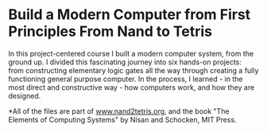 # Build a Modern Computer from First Principles From Nand to Tetris
In this project-centered course I built a modern computer system, from the ground up. 
I divided this fascinating journey into six hands-on projects: from constructing elementary logic gates all the way through creating a fully functioning general purpose computer. 
In the process, I learned - in the most direct and constructive way - how computers work, and how they are designed.

*All of the files are part of www.nand2tetris.org, and the book "The Elements of Computing Systems" by Nisan and Schocken, MIT Press.
